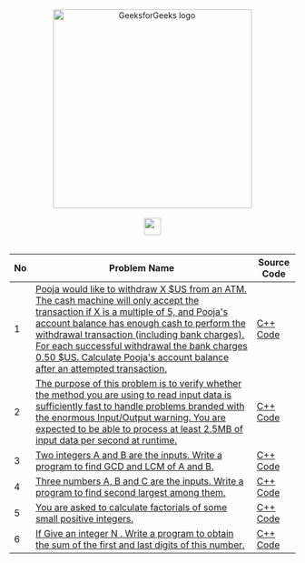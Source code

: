 <!--GFG Logo  -->
<div align="center">
<img src=
"../../images/gfg.png" alt="GeeksforGeeks logo" width="350px">
</div>
<br>


<!-- Topic - 1 -->
<div align="center">
<img src="https://img.shields.io/badge/Codechef-Beginner-red" height="30px">
</div>

<br>

|No|Problem Name|Source Code|
|--|------------|-----------|  
| 1 | [Pooja would like to withdraw X $US from an ATM. The cash machine will only accept the transaction if X is a multiple of 5, and Pooja's account balance has enough cash to perform the withdrawal transaction (including bank charges). For each successful withdrawal the bank charges 0.50 $US. Calculate Pooja's account balance after an attempted transaction.](https://www.codechef.com/problems/HS08TEST)| [C++ Code](https://github.com/IamBikramPurkait/My-CP-Journey/blob/development/Codechef/atm.cpp)|
| 2 | [The purpose of this problem is to verify whether the method you are using to read input data is sufficiently fast to handle problems branded with the enormous Input/Output warning. You are expected to be able to process at least 2.5MB of input data per second at runtime.](https://www.codechef.com/problems/INTEST)| [C++ Code](https://github.com/IamBikramPurkait/My-CP-Journey/blob/development/Codechef/enourmous_input_test.cpp)|
| 3 | [Two integers A and B are the inputs. Write a program to find GCD and LCM of A and B.](https://www.codechef.com/problems/FLOW016)| [C++ Code](https://github.com/IamBikramPurkait/My-CP-Journey/blob/development/Codechef/gcd_lcm.cpp)|
| 4 | [Three numbers A, B and C are the inputs. Write a program to find second largest among them.](https://www.codechef.com/problems/FLOW017)| [C++ Code](https://github.com/IamBikramPurkait/My-CP-Journey/blob/development/Codechef/second_largest.cpp)|
| 5 | [You are asked to calculate factorials of some small positive integers.](https://www.codechef.com/problems/FCTRL2)| [C++ Code](https://github.com/IamBikramPurkait/My-CP-Journey/blob/development/Codechef/small_factorials.cpp)|
| 6 | [If Give an integer N . Write a program to obtain the sum of the first and last digits of this number.](https://www.codechef.com/problems/FLOW004)| [C++ Code](https://github.com/IamBikramPurkait/My-CP-Journey/blob/development/Codechef/sum_of_first_and_last_digit.cpp)|

<br>


